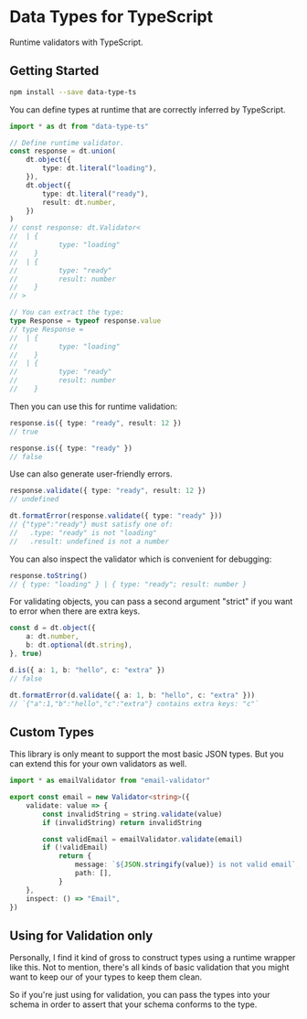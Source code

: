 # Data Types for TypeScript

Runtime validators with TypeScript.

## Getting Started

```sh
npm install --save data-type-ts
```

You can define types at runtime that are correctly inferred by TypeScript.

```ts
import * as dt from "data-type-ts"

// Define runtime validator.
const response = dt.union(
	dt.object({
		type: dt.literal("loading"),
	}),
	dt.object({
		type: dt.literal("ready"),
		result: dt.number,
	})
)
// const response: dt.Validator<
// 	| {
// 			type: "loading"
// 	  }
// 	| {
// 			type: "ready"
// 			result: number
// 	  }
// >

// You can extract the type:
type Response = typeof response.value
// type Response =
// 	| {
// 			type: "loading"
// 	  }
// 	| {
// 			type: "ready"
// 			result: number
// 	  }
```

Then you can use this for runtime validation:

```ts
response.is({ type: "ready", result: 12 })
// true

response.is({ type: "ready" })
// false
```

Use can also generate user-friendly errors.

```ts
response.validate({ type: "ready", result: 12 })
// undefined

dt.formatError(response.validate({ type: "ready" }))
// {"type":"ready"} must satisfy one of:
//   .type: "ready" is not "loading"
//   .result: undefined is not a number
```

You can also inspect the validator which is convenient for debugging:

```ts
response.toString()
// { type: "loading" } | { type: "ready"; result: number }
```

For validating objects, you can pass a second argument "strict" if you want to error when there are extra keys.

```ts
const d = dt.object({
	a: dt.number,
	b: dt.optional(dt.string),
}, true)

d.is({ a: 1, b: "hello", c: "extra" })
// false

dt.formatError(d.validate({ a: 1, b: "hello", c: "extra" }))
// `{"a":1,"b":"hello","c":"extra"} contains extra keys: "c"`
```

## Custom Types

This library is only meant to support the most basic JSON types. But you can extend this for your own validators as well.

```ts
import * as emailValidator from "email-validator"

export const email = new Validator<string>({
	validate: value => {
		const invalidString = string.validate(value)
		if (invalidString) return invalidString

		const validEmail = emailValidator.validate(email)
		if (!validEmail)
			return {
				message: `${JSON.stringify(value)} is not valid email`,
				path: [],
			}
	},
	inspect: () => "Email",
})
```

## Using for Validation only

Personally, I find it kind of gross to construct types using a runtime wrapper like this. Not to mention, there's all kinds of basic validation that you might want to keep our of your types to keep them clean.

So if you're just using for validation, you can pass the types into your schema in order to assert that your schema conforms to the type.

```ts


```